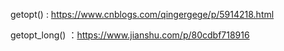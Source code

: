 getopt() : https://www.cnblogs.com/qingergege/p/5914218.html

getopt_long() ：https://www.jianshu.com/p/80cdbf718916